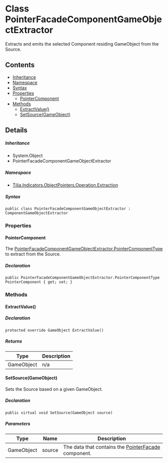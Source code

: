 # Class PointerFacadeComponentGameObjectExtractor

Extracts and emits the selected Component residing GameObject from the Source.

## Contents

* [Inheritance]
* [Namespace]
* [Syntax]
* [Properties]
  * [PointerComponent]
* [Methods]
  * [ExtractValue()]
  * [SetSource(GameObject)]

## Details

##### Inheritance

* System.Object
* PointerFacadeComponentGameObjectExtractor

##### Namespace

* [Tilia.Indicators.ObjectPointers.Operation.Extraction]

##### Syntax

```
public class PointerFacadeComponentGameObjectExtractor : ComponentGameObjectExtractor
```

### Properties

#### PointerComponent

The [PointerFacadeComponentGameObjectExtractor.PointerComponentType] to extract from the Source.

##### Declaration

```
public PointerFacadeComponentGameObjectExtractor.PointerComponentType PointerComponent { get; set; }
```

### Methods

#### ExtractValue()

##### Declaration

```
protected override GameObject ExtractValue()
```

##### Returns

| Type | Description |
| --- | --- |
| GameObject | n/a |

#### SetSource(GameObject)

Sets the Source based on a given GameObject.

##### Declaration

```
public virtual void SetSource(GameObject source)
```

##### Parameters

| Type | Name | Description |
| --- | --- | --- |
| GameObject | source | The data that contains the [PointerFacade] component. |

[Tilia.Indicators.ObjectPointers.Operation.Extraction]: README.md
[PointerFacadeComponentGameObjectExtractor.PointerComponentType]: PointerFacadeComponentGameObjectExtractor.PointerComponentType.md
[PointerFacade]: ../../PointerFacade.md
[Inheritance]: #Inheritance
[Namespace]: #Namespace
[Syntax]: #Syntax
[Properties]: #Properties
[PointerComponent]: #PointerComponent
[Methods]: #Methods
[ExtractValue()]: #ExtractValue
[SetSource(GameObject)]: #SetSourceGameObject
